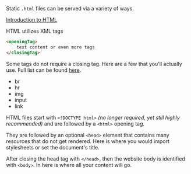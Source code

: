 Static `.html` files can be served via a variety of ways.

[Introduction to HTML](https://www.w3schools.com/html/html_intro.asp)

HTML utilizes XML tags
```html
<openingTag>
    text content or even more tags
</closingTag>
```

Some tags do not require a closing tag. Here are a few that you'll actually use. Full list can be found [here](https://www.thoughtco.com/html-singleton-tags-3468620).
- br
- hr
- img
- input
- link

HTML files start with `<!DOCTYPE html>` *(no longer required, yet still highly recommended)* and are followed by a `<html>` opening tag.

They are followed by an optional `<head>` element that contains many resources that do not get rendered. Here is where you would import stylesheets or set the document's title.

After closing the head tag with `</head>`, then the website body is identified with `<body>`. In here is where all your content will go.